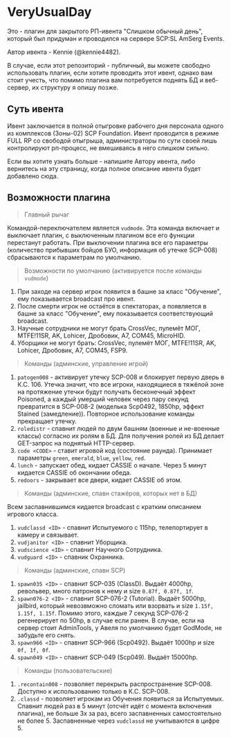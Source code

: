 # VeryUsualDay

Это - плагин для закрытого РП-ивента "Слишком обычный день", который был придуман и проводился на сервере SCP:SL AmSerg Events.

Автор ивента - Kennie (@kennie4482).

В случае, если этот репозиторий - публичный, вы можете свободно использовать плагин, если хотите проводить этот ивент, однако вам стоит учесть, что помимо плагина вам потребуется поднять БД и веб-сервер, их структуру я опишу позже.

## Суть ивента
Ивент заключается в полной отыгровке рабочего дня персонала одного из комплексов (Зоны-02) SCP Foundation. Ивент проводится в режиме FULL RP со свободой отыгрыша, администраторы по сути своей лишь контролируют рп-процесс, не вмешиваясь в него слишком сильно.

Если вы хотите узнать больше - напишите Автору ивента, либо вернитесь на эту страницу, когда полное описание ивента будет добавлено сюда.

## Возможности плагина
> Главный рычаг

Командой-переключателем является `vudmode`. Эта команда включает и выключает плагин, с выключенным плагином все его функции перестанут работать. При выключении плагина все его параметры (количество прибывших бойцов БУО, информация об утечке SCP-008) сбрасываются к параметрам по умолчанию.

> Возможности по умолчанию (активируется после команды `vudmode`)

1. При заходе на сервер игрок появится в башне за класс "Обучение", ему показывается broadcast про ивент.
2. После смерти игрок не остаётся в спектаторах, а появляется в башне за класс "Обучение", ему показывается соответствующий broadcast.
3. Научные сотрудники не могут брать CrossVec, пулемёт МОГ, MTFE!11SR, AK, Lohicer, Дробовик, A7, COM45, MicroHID.
4. Уборщики не могут брать: CrossVec, пулемёт МОГ, MTFE!11SR, AK, Lohicer, Дробовик, A7, COM45, FSP9.

> Команды (админские, управление игрой)

1. `patogen008` - активирует утечку SCP-008 и блокирует первую дверь в К.С. 106. Утечка значит, что все игроки, находящиеся в тяжёлой зоне на протяжение утечки будут получать бесконечный эффект Poisoned, а каждый умерший человек через пару секунд превратится в SCP-008-2 (моделька Scp0492, 1850hp, эффект Stained (замедление)). Повторное использование команды прекращает утечку.
2. `roledistr` - спавнит людей по двум башням (военные и не-военные классы) согласно их ролям в БД. Для получения ролей из БД делает GET-запрос на поднятый HTTP-сервер.
3. `code <CODE>` - ставит игровой код (состояние раунда). Принимает параметры `green`, `emerald`, `blue`, `yellow`, `red`.
4. `lunch` - запускает обед, кидает CASSIE о начале. Через 5 минут кидается CASSIE об окончании обеда.
5. `redoors` - закрывает все двери, кидает CASSIE об этом.

> Команды (админские, спавн стажёров, которых нет в БД)

Всем заспавнившимся кидается broadcast с кратким описанием игрового класса.

1. `vudclassd <ID>` - спавнит Испытуемого с 115hp, телепортирует в камеру и связывает.
2. `vudjanitor <ID>` - спавнит Уборщика.
3. `vudscience <ID>` - спавнит Научного Сотрудника.
4. `vudguard <ID>` - спавник Охранника.

> Команды (админские, спавн SCP)

1. `spawn035 <ID>` - спавнит SCP-035 (ClassD). Выдаёт 4000hp, револьвер, много патронов к нему и size `0.87f, 0.87f, 1f`.
2. `spawn076-2 <ID>` - спавнит SCP-076-2 (Tutorial). Выдаёт 5000hp, jailbird, который невозвможно сломать или взорвать и size `1.15f, 1.15f, 1.15f`. Помимо этого, каждые 7 секунд SCP-076-2 регенерирует по 50hp, в случае если ранен. В случае, если на сервер стоит AdminTools, у Авеля по умолчанию будет GodMode, не забудьте его снять.
3. `spawn966 <ID>` - спавнит SCP-966 (Scp0492). Выдаёт 1000hp и size `0f, 1f, 0f`.
4. `spawn049 <ID>` - спавнит SCP-049 (Scp049). Выдаёт 15000hp.

> Команды (пользовательские)

1. `.recontain008` - позволяет перекрыть распространение SCP-008. Доступно к использованию только в К.С. SCP-008.
2. `.classd` - позволяет игрокам из Обучения появиться за Испытуемых. Спавнит людей раз в 5 минут (отсчёт идёт с момента включения плагина), не больше 3х за раз, всего заспавненных самостоятельно не более 5. Заспавненные через `vudclassd` не учитываются в цифре 5.
